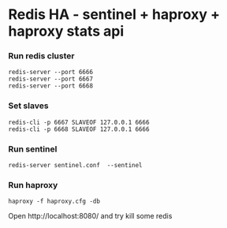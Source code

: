 # Redis HA - sentinel + haproxy + haproxy stats api


### Run redis cluster
```
redis-server --port 6666
redis-server --port 6667
redis-server --port 6668
```

### Set slaves
```
redis-cli -p 6667 SLAVEOF 127.0.0.1 6666
redis-cli -p 6668 SLAVEOF 127.0.0.1 6666
```

### Run sentinel
```
redis-server sentinel.conf  --sentinel
```

### Run haproxy
```
haproxy -f haproxy.cfg -db
```

Open http://localhost:8080/ and try kill some redis

